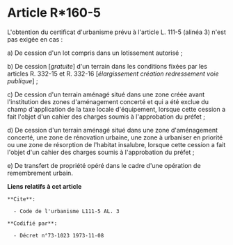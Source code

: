 # Article R*160-5

L'obtention du certificat d'urbanisme prévu à l'article L. 111-5 (alinéa 3) n'est pas exigée en cas :

a) De cession d'un lot compris dans un lotissement autorisé ;

b) De cession [*gratuite*] d'un terrain dans les conditions fixées par les articles R. 332-15 et R. 332-16 [*élargissement
création redressement voie publique*] ;

c) De cession d'un terrain aménagé situé dans une zone créée avant l'institution des zones d'aménagement concerté et qui a
été exclue du champ d'application de la taxe locale d'équipement, lorsque cette cession a fait l'objet d'un cahier des
charges soumis à l'approbation du préfet ;

d) De cession d'un terrain aménagé situé dans une zone d'aménagement concerté, une zone de rénovation urbaine, une zone à
urbaniser en priorité ou une zone de résorption de l'habitat insalubre, lorsque cette cession a fait l'objet d'un cahier des
charges soumis à l'approbation du préfet ;

e) De transfert de propriété opéré dans le cadre d'une opération de remembrement urbain.

**Liens relatifs à cet article**

	**Cite**:

	  - Code de l'urbanisme L111-5 AL. 3

	**Codifié par**:

	  - Décret n°73-1023 1973-11-08
